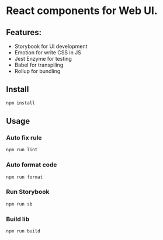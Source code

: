 # React components for Web UI.

## Features:
- Storybook for UI development
- Emotion for write CSS in JS
- Jest Enzyme for testing
- Babel for transpiling
- Rollup for bundling

## Install

```sh
npm install
```

## Usage

### Auto fix rule

```sh
npm run lint
```

### Auto format code

```sh
npm run format
```

### Run Storybook

```sh
npm run sb
```

### Build lib

```sh
npm run build
```

